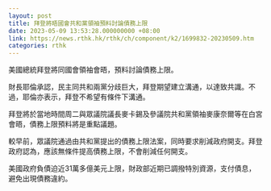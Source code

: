 ```yaml
---
layout: post
title: 拜登將晤國會共和黨領袖預料討論債務上限
date: 2023-05-09 13:53:28.000000000 +08:00
link: https://news.rthk.hk/rthk/ch/component/k2/1699832-20230509.htm
categories: rthk
---
```


美國總統拜登將同國會領袖會晤，預料討論債務上限。

財長耶倫承認，民主同共和兩黨分歧巨大，拜登期望建立溝通，以達致共識。不過，耶倫亦表示，拜登不希望有條件下溝通。

拜登將於當地時間周二與眾議院議長麥卡錫及參議院共和黨領袖麥康奈爾等在白宮會晤，債務上限預料將是重點議題。

較早前，眾議院通過由共和黨提出的債務上限法案，同時要求削減政府開支。拜登政府認為，應該無條件提高債務上限，不會削減任何開支。

美國政府負債迫近31萬多億美元上限，財政部近期已調撥特別資源，支付債息，避免出現債務違約。
